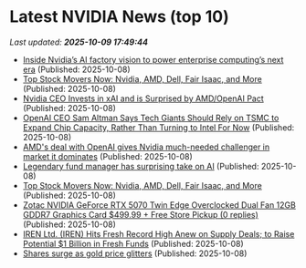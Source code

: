 # Latest NVIDIA News (top 10)
_Last updated: **2025-10-09 17:49:44**_

- [Inside Nvidia’s AI factory vision to power enterprise computing’s next era](https://siliconangle.com/2025/10/08/inside-nvidias-ai-factory-vision-enterprise-computing-aifactoriesdatacenters/) (Published: 2025-10-08)
- [Top Stock Movers Now: Nvidia, AMD, Dell, Fair Isaac, and More](https://biztoc.com/x/e43630c16b98f36f) (Published: 2025-10-08)
- [Nvidia CEO Invests in xAI and is Surprised by AMD/OpenAI Pact](https://biztoc.com/x/0f7d1d4e227069c5) (Published: 2025-10-08)
- [OpenAI CEO Sam Altman Says Tech Giants Should Rely on TSMC to Expand Chip Capacity, Rather Than Turning to Intel For Now](https://wccftech.com/openai-ceo-says-he-would-prefer-tsmc-to-build-up-chip-production-rather-than-collaborating-with-intel/) (Published: 2025-10-08)
- [AMD's deal with OpenAI gives Nvidia much-needed challenger in market it dominates](https://www.cnbc.com/2025/10/08/amd-deal-with-openai-gives-nvidia-a-needed-challenger-in-ai-chips.html) (Published: 2025-10-08)
- [Legendary fund manager has surprising take on AI](https://www.thestreet.com/technology/legendary-fund-manager-has-surprising-take-on-ai-) (Published: 2025-10-08)
- [Top Stock Movers Now: Nvidia, AMD, Dell, Fair Isaac, and More](https://www.investopedia.com/top-stock-movers-now-nvidia-amd-dell-fair-isaac-and-more-11826416) (Published: 2025-10-08)
- [Zotac NVIDIA GeForce RTX 5070 Twin Edge Overclocked Dual Fan 12GB GDDR7 Graphics Card $499.99 + Free Store Pickup (0 replies)](https://slickdeals.net/f/18681493-zotac-nvidia-geforce-rtx-5070-twin-edge-overclocked-dual-fan-12gb-gddr7-graphics-card-499-99-free-store-pickup) (Published: 2025-10-08)
- [IREN Ltd. (IREN) Hits Fresh Record High Anew on Supply Deals; to Raise Potential $1 Billion in Fresh Funds](https://finance.yahoo.com/news/iren-ltd-iren-hits-fresh-172517182.html) (Published: 2025-10-08)
- [Shares surge as gold price glitters](https://www.irishtimes.com/business/2025/10/08/shares-surge-as-gold-price-glitters/) (Published: 2025-10-08)
